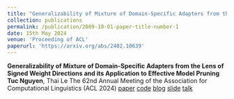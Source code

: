 ```yaml
---
title: "Generalizability of Mixture of Domain-Specific Adapters from the Lens of Signed Weight Directions and its Application to Effective Model Pruning"
collection: publications
permalink: /publication/2009-10-01-paper-title-number-1
date: 15th May 2024
venue: 'Proceeding of ACL'
paperurl: 'https://arxiv.org/abs/2402.10639'
---
```


__Generalizability of Mixture of Domain-Specific Adapters from the Lens of Signed Weight Directions and its Application to Effective Model Pruning__
__Tuc Nguyen__, Thai Le
The 62nd Annual Meeting of the Association for Computational Linguistics (ACL 2024)
[paper](https://arxiv.org/abs/2402.10639) [code](#) [blog](#) [slide](#) [talk](#)


